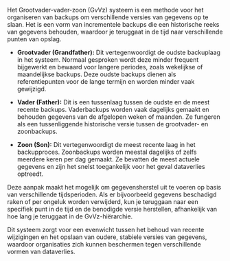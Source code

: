 Het Grootvader-vader-zoon (GvVz) systeem is een methode voor het organiseren van backups om verschillende versies van gegevens op te slaan. Het is een vorm van incrementele backups die een historische reeks van gegevens behouden, waardoor je teruggaat in de tijd naar verschillende punten van opslag.

- **Grootvader (Grandfather):** Dit vertegenwoordigt de oudste backuplaag in het systeem. Normaal gesproken wordt deze minder frequent bijgewerkt en bewaard voor langere periodes, zoals wekelijkse of maandelijkse backups. Deze oudste backups dienen als referentiepunten voor de lange termijn en worden minder vaak gewijzigd.

- **Vader (Father):** Dit is een tussenlaag tussen de oudste en de meest recente backups. Vaderbackups worden vaak dagelijks gemaakt en behouden gegevens van de afgelopen weken of maanden. Ze fungeren als een tussenliggende historische versie tussen de grootvader- en zoonbackups.

- **Zoon (Son):** Dit vertegenwoordigt de meest recente laag in het backupproces. Zoonbackups worden meestal dagelijks of zelfs meerdere keren per dag gemaakt. Ze bevatten de meest actuele gegevens en zijn het snelst toegankelijk voor het geval dataverlies optreedt.

Deze aanpak maakt het mogelijk om gegevensherstel uit te voeren op basis van verschillende tijdsperioden. Als er bijvoorbeeld gegevens beschadigd raken of per ongeluk worden verwijderd, kun je teruggaan naar een specifiek punt in de tijd en de benodigde versie herstellen, afhankelijk van hoe lang je teruggaat in de GvVz-hiërarchie.

Dit systeem zorgt voor een evenwicht tussen het behoud van recente wijzigingen en het opslaan van oudere, stabiele versies van gegevens, waardoor organisaties zich kunnen beschermen tegen verschillende vormen van dataverlies.